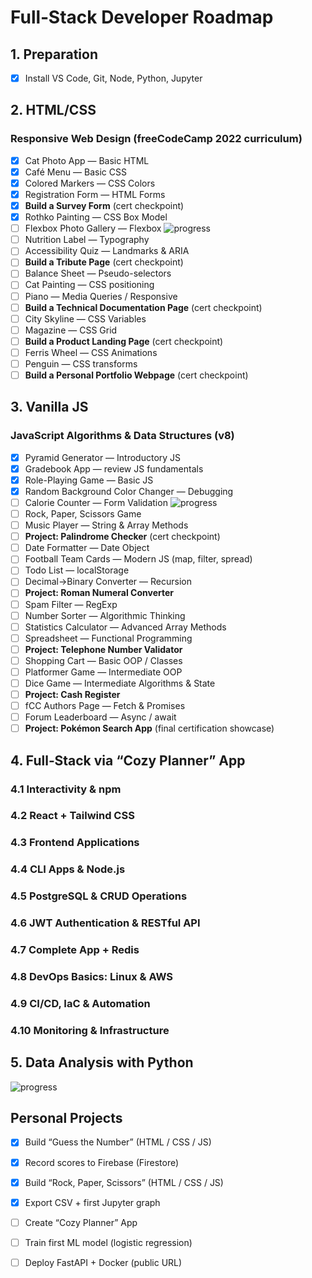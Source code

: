 # Full‑Stack Developer Roadmap

## 1. Preparation
- [x] Install VS Code, Git, Node, Python, Jupyter

## 2. HTML/CSS
### Responsive Web Design (freeCodeCamp 2022 curriculum)
- [x] Cat Photo App — Basic HTML
- [x] Café Menu — Basic CSS
- [x] Colored Markers — CSS Colors
- [x] Registration Form — HTML Forms
- [x] **Build a Survey Form** (cert checkpoint)
- [x] Rothko Painting — CSS Box Model
- [ ] Flexbox Photo Gallery — Flexbox ![progress](https://img.shields.io/badge/Progress-0%25-brightgreen)
- [ ] Nutrition Label — Typography
- [ ] Accessibility Quiz — Landmarks & ARIA
- [ ] **Build a Tribute Page** (cert checkpoint)
- [ ] Balance Sheet — Pseudo-selectors
- [ ] Cat Painting — CSS positioning
- [ ] Piano — Media Queries / Responsive
- [ ] **Build a Technical Documentation Page** (cert checkpoint)
- [ ] City Skyline — CSS Variables
- [ ] Magazine — CSS Grid
- [ ] **Build a Product Landing Page** (cert checkpoint)
- [ ] Ferris Wheel — CSS Animations
- [ ] Penguin — CSS transforms
- [ ] **Build a Personal Portfolio Webpage** (cert checkpoint)

## 3. Vanilla JS
### JavaScript Algorithms & Data Structures (v8)
- [x] Pyramid Generator — Introductory JS
- [x] Gradebook App — review JS fundamentals
- [x] Role-Playing Game — Basic JS
- [x] Random Background Color Changer — Debugging
- [ ] Calorie Counter — Form Validation ![progress](https://img.shields.io/badge/Progress-44%25-brightgreen)
- [ ] Rock, Paper, Scissors Game
- [ ] Music Player — String & Array Methods
- [ ] **Project: Palindrome Checker** (cert checkpoint)
- [ ] Date Formatter — Date Object
- [ ] Football Team Cards — Modern JS (map, filter, spread)
- [ ] Todo List — localStorage
- [ ] Decimal→Binary Converter — Recursion
- [ ] **Project: Roman Numeral Converter**
- [ ] Spam Filter — RegExp
- [ ] Number Sorter — Algorithmic Thinking
- [ ] Statistics Calculator — Advanced Array Methods
- [ ] Spreadsheet — Functional Programming
- [ ] **Project: Telephone Number Validator**
- [ ] Shopping Cart — Basic OOP / Classes
- [ ] Platformer Game — Intermediate OOP
- [ ] Dice Game — Intermediate Algorithms & State
- [ ] **Project: Cash Register**
- [ ] fCC Authors Page — Fetch & Promises
- [ ] Forum Leaderboard — Async / await
- [ ] **Project: Pokémon Search App** (final certification showcase)

## 4. Full‑Stack via “Cozy Planner” App
### 4.1 Interactivity & npm  
### 4.2 React + Tailwind CSS  
### 4.3 Frontend Applications  
### 4.4 CLI Apps & Node.js  
### 4.5 PostgreSQL & CRUD Operations  
### 4.6 JWT Authentication & RESTful API  
### 4.7 Complete App + Redis  
### 4.8 DevOps Basics: Linux & AWS  
### 4.9 CI/CD, IaC & Automation  
### 4.10 Monitoring & Infrastructure

## 5. Data Analysis with Python
![progress](https://img.shields.io/badge/Progress-11%25-brightgreen)

## Personal Projects
- [x] Build “Guess the Number” (HTML / CSS / JS)
- [x] Record scores to Firebase (Firestore)
- [x] Build “Rock, Paper, Scissors” (HTML / CSS / JS)
- [x] Export CSV + first Jupyter graph
- [ ] Create “Cozy Planner” App 
- [ ] Train first ML model (logistic regression)
- [ ] Deploy FastAPI + Docker (public URL)

